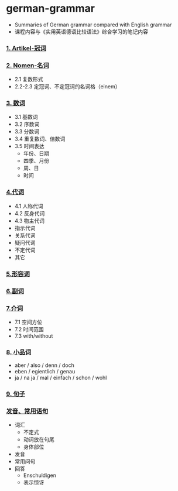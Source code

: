 # german-grammar
* Summaries of German grammar compared with English grammar
* 课程内容与《实用英语德语比较语法》综合学习的笔记内容

### [1. Artikel-冠词](grammar/1-Artikel-冠词.md)

### [2. Nomen-名词](grammar/2-Nomen-名词.md)

* 2.1 复数形式
* 2.2-2.3 定冠词、不定冠词的名词格（einem）

### [3. 数词](grammar/3-Zahlwort-数词.md)

* 3.1 基数词
* 3.2 序数词
* 3.3 分数词
* 3.4 重复数词、倍数词
* 3.5 时间表达
  * 年份、日期
  * 四季、月份
  * 周、日
  * 时间

### [4.代词](grammar/4-Pronomen-代词.md)

* 4.1 人称代词
* 4.2 反身代词
* 4.3 物主代词
* 指示代词
* 关系代词
* 疑问代词
* 不定代词
* 其它

### [5.形容词](grammar/5-Adjektiv-形容词.md)

### [6.副词](grammar/6-Adverb-副词.md)

### [7.介词](grammar/7-Präposition-介词.md)

* 7.1 空间方位
* 7.2 时间范围
* 7.3 with/without

### [8. 小品词](grammar/8-小品词.md)

* aber / also / denn / doch
* eben / egientlich / genau
* ja / na ja / mal / einfach / schon / wohl

### [9. 句子](grammar/9-Satz-句子.md)

### [发音、常用语句](grammar/发音、常用语句.md)

* 词汇
  * 不定式
  * 动词放在句尾
  * 身体部位
* 发音
* 常用问句
* 回答
  * Enschuldigen
  * 表示惊讶
